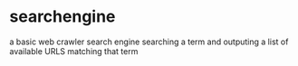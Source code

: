 # searchengine
a basic web crawler search engine searching a term and outputing a list of available URLS matching that term
